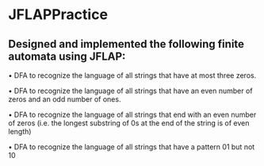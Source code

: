 # JFLAPPractice

## Designed and implemented the following finite automata using JFLAP:
• DFA to recognize the language of all strings that have at most three
zeros.

• DFA to recognize the language of all strings that have an even number
of zeros and an odd number of ones.

• DFA to recognize the language of all strings that end with an even
number of zeros (i.e. the longest substring of 0s at the end of the string
is of even length)

• DFA to recognize the language of all strings that have a pattern 01 but
not 10
